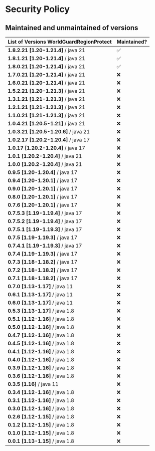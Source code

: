 # Security Policy

## Maintained and unmaintained of versions
| List of Versions WorldGuardRegionProtect | Maintained?        |
|------------------------------------------|--------------------|
| **1.8.2.21 [1.20-1.21.4]** / java 21     | :white_check_mark: |
| **1.8.1.21 [1.20-1.21.4]** / java 21     | :white_check_mark: |
| **1.8.0.21 [1.20-1.21.4]** / java 21     | :white_check_mark: |
| **1.7.0.21 [1.20-1.21.4]** / java 21     | :x:                |
| **1.6.0.21 [1.20-1.21.4]** / java 21     | :x:                |
| **1.5.2.21 [1.20-1.21.3]** / java 21     | :x:                |
| **1.3.1.21 [1.21-1.21.3]** / java 21     | :x:                |
| **1.2.1.21 [1.21-1.21.3]** / java 21     | :x:                |
| **1.1.0.21 [1.21-1.21.3]** / java 21     | :x:                |
| **1.0.4.21 [1.20.5-1.21]** / java 21     | :x:                |
| **1.0.3.21 [1.20.5-1.20.6]** / java 21   | :x:                |
| **1.0.2.17 [1.20.2-1.20.4]** / java 17   | :x:                |
| **1.0.17 [1.20.2-1.20.4]** / java 17     | :x:                |
| **1.0.1 [1.20.2-1.20.4]** / java 21      | :x:                |
| **1.0.0 [1.20.2-1.20.4]** / java 21      | :x:                |
| **0.9.5 [1.20-1.20.4]** / java 17        | :x:                |
| **0.9.4 [1.20-1.20.1]** / java 17        | :x:                |
| **0.9.0 [1.20-1.20.1]** / java 17        | :x:                |
| **0.8.0 [1.20-1.20.1]** / java 17        | :x:                |
| **0.7.6 [1.20-1.20.1]** / java 17        | :x:                |
| **0.7.5.3 [1.19-1.19.4]** / java 17      | :x:                |
| **0.7.5.2 [1.19-1.19.4]** / java 17      | :x:                |
| **0.7.5.1 [1.19-1.19.3]** / java 17      | :x:                |
| **0.7.5 [1.19-1.19.3]** / java 17        | :x:                |
| **0.7.4.1 [1.19-1.19.3]** / java 17      | :x:                |
| **0.7.4 [1.19-1.19.3]** / java 17        | :x:                |
| **0.7.3 [1.18-1.18.2]** / java 17        | :x:                |
| **0.7.2 [1.18-1.18.2]** / java 17        | :x:                |
| **0.7.1 [1.18-1.18.2]** / java 17        | :x:                |
| **0.7.0 [1.13-1.17]** / java 11          | :x:                |
| **0.6.1 [1.13-1.17]** / java 11          | :x:                |
| **0.6.0 [1.13-1.17]** / java 11          | :x:                |
| **0.5.3 [1.13-1.17]** / java 1.8         | :x:                |
| **0.5.1 [1.12-1.16]** / java 1.8         | :x:                |
| **0.5.0 [1.12-1.16]** / java 1.8         | :x:                |
| **0.4.7 [1.12-1.16]** / java 1.8         | :x:                |
| **0.4.5 [1.12-1.16]** / java 1.8         | :x:                |
| **0.4.1 [1.12-1.16]** / java 1.8         | :x:                |
| **0.4.0 [1.12-1.16]** / java 1.8         | :x:                |
| **0.3.9 [1.12-1.16]** / java 1.8         | :x:                |
| **0.3.6 [1.12-1.16]** / java 1.8         | :x:                |
| **0.3.5 [1.16]**      / java 11          | :x:                |
| **0.3.4 [1.12-1.16]** / java 1.8         | :x:                |
| **0.3.1 [1.12-1.16]** / java 1.8         | :x:                |
| **0.3.0 [1.12-1.16]** / java 1.8         | :x:                |
| **0.2.6 [1.12-1.15]** / java 1.8         | :x:                |
| **0.1.2 [1.12-1.15]** / java 1.8         | :x:                |
| **0.1.0 [1.12-1.15]** / java 1.8         | :x:                |
| **0.0.1 [1.13-1.15]** / java 1.8         | :x:                |
